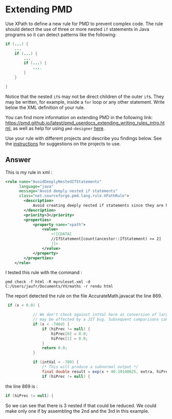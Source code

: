 # Extending PMD

Use XPath to define a new rule for PMD to prevent complex code. The rule should detect the use of three or more nested `if` statements in Java programs so it can detect patterns like the following:

```Java
if (...) {
    ...
    if (...) {
        ...
        if (...) {
            ....
        }
    }

}
```
Notice that the nested `if`s may not be direct children of the outer `if`s. They may be written, for example, inside a `for` loop or any other statement.
Write below the XML definition of your rule.

You can find more information on extending PMD in the following link: https://pmd.github.io/latest/pmd_userdocs_extending_writing_rules_intro.html, as well as help for using `pmd-designer` [here](https://github.com/selabs-ur1/VV-ISTIC-TP2/blob/master/exercises/designer-help.md).

Use your rule with different projects and describe you findings below. See the [instructions](../sujet.md) for suggestions on the projects to use.

## Answer

This is my rule in xml : 
```xml
<rule name="AvoidDeeplyNestedIfStatements"
      language="java"
      message="Avoid deeply nested if statements"
      class="net.sourceforge.pmd.lang.rule.XPathRule">
        <description>
            Avoid creating deeply nested if statements since they are hard to read and error-prone.
        </description>
        <priority>3</priority>
        <properties>
            <property name="xpath">
                <value>
                    <![CDATA[
                    //IfStatement[count(ancestor::IfStatement) >= 2]
                    ]]>
                </value>
            </property>
        </properties>
    </rule>
```



I tested this rule with the command : 
```shell
pmd check -f html -R myruleset.xml -d C:/Users/jaufr/Documents/VV/maths -r rendu html
```

The report detected the rule on the file AccurateMath.javacat the line 869.

```java
 if (x < 0.0) {

            // We don't check against intVal here as conversion of large negative double values
            // may be affected by a JIT bug. Subsequent comparisons can safely use intVal
            if (x < -746d) {
                if (hiPrec != null) {
                    hiPrec[0] = 0.0;
                    hiPrec[1] = 0.0;
                }
                return 0.0;
            }

            if (intVal < -709) {
                /* This will produce a subnormal output */
                final double result = exp(x + 40.19140625, extra, hiPrec) / 285040095144011776.0;
                if (hiPrec != null) {
```

the line 869 is : 
```java
if (hiPrec != null) {
```


So we can see that there is 3 nested if that could be reduced. We could make only one if by assembling the 2nd and the 3rd in this example.
